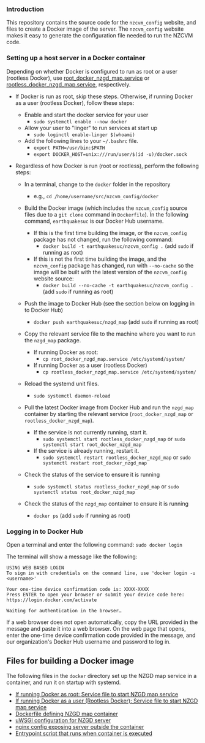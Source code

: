 ### Introduction

This repository contains the source code for the `nzcvm_config` website, and files to create a Docker
image of the server. The `nzcvm_config` website makes it easy to generate the configuration file 
needed to run the NZCVM code.

### Setting up a host server in a Docker container

Depending on whether Docker is configured to 
run as root or a user (rootless Docker), use 
[root_docker_nzgd_map.service](docker/root_docker_nzgd_map.service) or 
[rootless_docker_nzgd_map.service](docker/rootless_docker_nzgd_map.service), respectively.


* If Docker is run as root, skip these steps. Otherwise, if running Docker as a user (rootless Docker), follow these steps:
    * Enable and start the docker service for your user
        * `sudo systemctl enable --now docker`
    * Allow your user to "linger" to run services at start up
        * `sudo loginctl enable-linger $(whoami)`
    * Add the following lines to your `~/.bashrc` file.
        * `export PATH=/usr/bin:$PATH`
        * `export DOCKER_HOST=unix:///run/user/$(id -u)/docker.sock`

* Regardless of how Docker is run (root or rootless), perform the following steps:
    * In a terminal, change to the `docker` folder in the repository
        * e.g., `cd /home/username/src/nzcvm_config/docker`
    * Build the Docker image (which includes the `nzcvm_config` source files due to a `git clone` command in `Dockerfile`). 
    In the following command, `earthquakesuc` is our Docker Hub username.
        * If this is the first time building the image, or the `nzcvm_config` package has not changed, run the following command:
            * `docker build -t earthquakesuc/nzcvm_config .` (add `sudo` if running as root) 
        * If this is not the first time building the image, and the `nzcvm_config` package has changed, run with `--no-cache` 
      so the image will be built with the latest version of the `nzcvm_config` website source:
            * `docker build --no-cache -t earthquakesuc/nzcvm_config .` (add `sudo` if running as root) 

    * Push the image to Docker Hub (see the section below on logging in to Docker Hub)
        * `docker push earthquakesuc/nzgd_map` (add `sudo` if running as root) 

    * Copy the relevant service file to the machine where you want to run the `nzgd_map` package.
        * If running Docker as root:
            * `cp root_docker_nzgd_map.service /etc/systemd/system/`
        * If running Docker as a user (rootless Docker)
            * `cp rootless_docker_nzgd_map.service /etc/systemd/system/`
    * Reload the systemd unit files.
        *  `sudo systemctl daemon-reload`

    * Pull the latest Docker image from Docker Hub and run the `nzgd_map` container by starting the relevant service (`root_docker_nzgd_map` or `rootless_docker_nzgd_map`).
        * If the service is not currently running, start it.
            * `sudo systemctl start rootless_docker_nzgd_map` or `sudo systemctl start root_docker_nzgd_map`
        * If the service is already running, restart it.
            * `sudo systemctl restart rootless_docker_nzgd_map` or `sudo systemctl restart root_docker_nzgd_map`

    * Check the status of the service to ensure it is running
        * `sudo systemctl status rootless_docker_nzgd_map` or `sudo systemctl status root_docker_nzgd_map`

    * Check the status of the `nzgd_map` container to ensure it is running
        * `docker ps` (add `sudo` if running as root)

### Logging in to Docker Hub
Open a terminal and enter the following command:
`sudo docker login`

The terminal will show a message like the following:

    USING WEB BASED LOGIN
    To sign in with credentials on the command line, use 'docker login -u <username>'

    Your one-time device confirmation code is: XXXX-XXXX
    Press ENTER to open your browser or submit your device code here: https://login.docker.com/activate

    Waiting for authentication in the browser…

If a web browser does not open automatically, copy the URL provided in the message and paste it into a 
web browser. On the web page that opens, enter the one-time device confirmation code provided in 
the message, and our organization's Docker Hub username and password to log in.

## Files for building a Docker image

The following files in the `docker` directory set up the NZGD map service in a container, and run it on startup with systemd. 

- [If running Docker as root: Service file to start NZGD map service](docker/root_docker_nzgd_map.service)
- [If running Docker as a user (Rootless Docker): Service file to start NZGD map service](docker/rootless_docker_nzgd_map.service)
- [Dockerfile defining NZGD map container](docker/Dockerfile)
- [uWSGI configuration for NZGD server](docker/nzgd.ini)
- [nginx config exposing server outside the container](docker/nginx.conf)
- [Entrypoint script that runs when container is executed](docker/start.sh)
